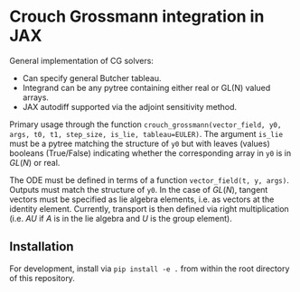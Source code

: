 # Crouch Grossmann integration in JAX

General implementation of CG solvers:
- Can specify general Butcher tableau.
- Integrand can be any pytree containing either real or GL(N) valued arrays.
- JAX autodiff supported via the adjoint sensitivity method.

Primary usage through the function `crouch_grossmann(vector_field, y0, args, t0, t1, step_size, is_lie, tableau=EULER)`.
The argument `is_lie` must be a pytree matching the structure of `y0` but with leaves (values) booleans (True/False) indicating whether the corresponding array in `y0` is in $GL(N)$ or real.

The ODE must be defined in terms of a function `vector_field(t, y, args)`.
Outputs must match the structure of `y0`.
In the case of $GL(N)$, tangent vectors must be specified as lie algebra elements, i.e. as vectors at the identity element.
Currently, transport is then defined via right multiplication (i.e. $AU$ if $A$ is in the lie algebra and $U$ is the group element).

## Installation

For development, install via `pip install -e .` from within the root directory of this repository.
